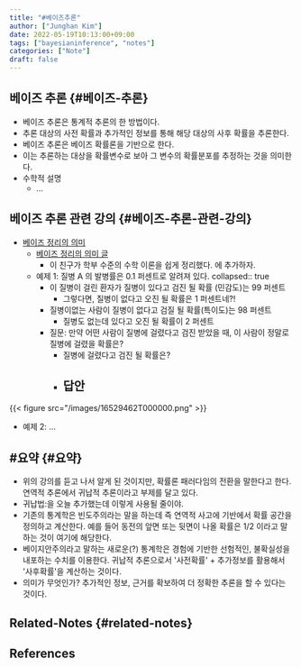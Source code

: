```yaml
---
title: "#베이즈추론"
author: ["Junghan Kim"]
date: 2022-05-19T10:13:00+09:00
tags: ["bayesianinference", "notes"]
categories: ["Note"]
draft: false
---
```


## 베이즈 추론 {#베이즈-추론}

-   베이즈 추론은 통계적 추론의 한 방법이다.
-   추론 대상의 사전 확률과 추가적인 정보를 통해 해당 대상의 사후 확률을 추론한다.
-   베이즈 추론은 베이즈 확률론을 기반으로 한다.
-   이는 추론하는 대상을 확률변수로 보아 그 변수의 확률분포를 추정하는 것을 의미한다.
-   수학적 설명
    -   ...


## 베이즈 추론 관련 강의 {#베이즈-추론-관련-강의}

-   [베이즈 정리의 의미](https://youtu.be/euH9C61ywEM)
    -   [베이즈 정리의 의미 글](https://angeloyeo.github.io/2020/01/09/Bayes_rule.html)
        -   이 친구가 학부 수준의 수학 이론을 쉽게 정리했다. 에 추가하자.
    -   예제 1: 질병 A 의 발병률은 0.1 퍼센트로 알려져 있다. collapsed:: true
        -   이 질병이 걸린 환자가 질병이 있다고 검진 될 확률 (민감도)는 99 퍼센트
            -   그렇다면, 질병이 없다고 오진 될 확률은 1 퍼센트네?!
        -   질병이없는 사람이 질병이 없다고 검질 될 확률(특이도)는 98 퍼센트
            -   질병도 없는데 있다고 오진 될 확률이 2 퍼센트
        -   질문: 만약 어떤 사람이 질병에 걸렸다고 검진 받았을 때, 이 사람이 정말로 질병에 걸렸을 확률은?
            -   질병에 걸렸다고 검진 될 확률은?
            -   답안
                -

{{< figure src="/images/16529462T000000.png" >}}

-   예제 2: ...


## #요약 {#요약}

-   위의 강의를 듣고 나서 알게 된 것이지만, 확률론 패러다임의 전환을 말한다고 한다. 연역적 추론에서 귀납적 추론이라고 부제를 달고 있다.
-   귀납법:을 오늘 추가했는데 이렇게 사용될 줄이야.
-   기존의 통계학은 빈도주의라는 말을 하는데 즉 연역적 사고에 기반에서 확률 공간을 정의하고 계산한다. 예를 들어 동전의 앞면 또는 뒷면이 나올 확률은 1/2 이라고 말하는 것이 여기에 해당한다.
-   베이지안주의라고 말하는 새로운(?) 통계학은 경험에 기반한 선험적인, 불확실성을 내포하는 수치를 이용한다. 귀납적 추론으로서 '사전확률' + 추가정보를 활용해서 '사후확률'을 계산하는 것이다.
-   의미가 무엇인가? 추가적인 정보, 근거를 확보하여 더 정확한 추론을 할 수 있다는 것이다.


## Related-Notes {#related-notes}

## References

<style>.csl-entry{text-indent: -1.5em; margin-left: 1.5em;}</style><div class="csl-bib-body">
</div>
